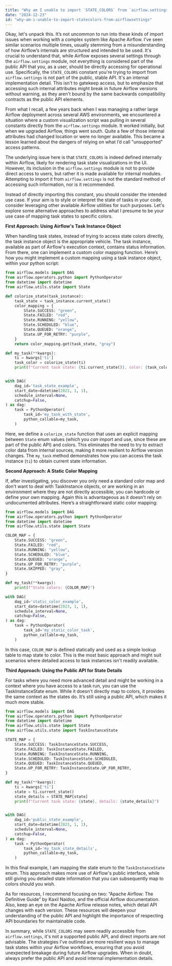 ```yaml
---
title: "Why am I unable to import `STATE_COLORS` from `airflow.settings`?"
date: "2024-12-23"
id: "why-am-i-unable-to-import-statecolors-from-airflowsettings"
---
```


Okay, let's unpack this. It’s not uncommon to run into these kinds of import issues when working with a complex system like Apache Airflow. I’ve seen similar scenarios multiple times, usually stemming from a misunderstanding of how Airflow’s internals are structured and intended to be used. It's crucial to understand that, while Airflow exposes several settings through the `airflow.settings` module, not everything is considered part of the public API that you, as a user, should be directly accessing for operational use. Specifically, the `STATE_COLORS` constant you're trying to import from `airflow.settings` is not part of the public, stable API. It's an internal implementation detail. This isn't to gatekeep access, but to emphasize that accessing such internal attributes might break in future Airflow versions without warning, as they aren't bound by the same backwards compatibility contracts as the public API elements.

From what I recall, a few years back when I was managing a rather large Airflow deployment across several AWS environments, we encountered a situation where a custom visualization script was pulling in several constants directly from the `airflow.settings` module. It worked initially, but when we upgraded Airflow, things went south. Quite a few of those internal attributes had changed location or were no longer available. This became a lesson learned about the dangers of relying on what I’d call "unsupported" access patterns.

The underlying issue here is that `STATE_COLORS` is indeed defined internally within Airflow, likely for rendering task state visualizations in the UI. However, its inclusion in the `airflow.settings` module is not to provide direct access to users, but rather it is made available for internal modules. Attempting to import it from `airflow.settings` is not the standard method of accessing such information, nor is it recommended.

Instead of directly importing this constant, you should consider the intended use case. If your aim is to style or interpret the state of tasks in your code, consider leveraging other available Airflow utilities for such purposes. Let's explore some alternative approaches to address what I presume to be your use case of mapping task states to specific colors.

**First Approach: Using Airflow's Task Instance Object**

When handling task states, instead of trying to access state colors directly, the task instance object is the appropriate vehicle. The task instance, available as part of Airflow's execution context, contains status information. From there, one can implement a custom color mapping function. Here’s how you might implement a custom mapping using a task instance object, within your python script:

```python
from airflow.models import DAG
from airflow.operators.python import PythonOperator
from datetime import datetime
from airflow.utils.state import State

def colorize_state(task_instance):
    task_state = task_instance.current_state()
    color_mapping = {
        State.SUCCESS: "green",
        State.FAILED: "red",
        State.RUNNING: "yellow",
        State.SCHEDULED: "blue",
        State.QUEUED: "orange",
        State.UP_FOR_RETRY: "purple",
    }
    return color_mapping.get(task_state, "gray")

def my_task(**kwargs):
    ti = kwargs['ti']
    task_color = colorize_state(ti)
    print(f"Current task state: {ti.current_state()}, color: {task_color}")


with DAG(
    dag_id='task_state_example',
    start_date=datetime(2023, 1, 1),
    schedule_interval=None,
    catchup=False,
) as dag:
    task = PythonOperator(
        task_id='my_task_with_state',
        python_callable=my_task,
    )
```

Here, we define a `colorize_state` function that uses an explicit mapping between `State` enum values (which you _can_ import and use, since these are part of the public API) and colors. This eliminates the need to try to extract color data from internal sources, making it more resilient to Airflow version changes. The `my_task` method demonstrates how you can access the task instance (`ti`) to obtain current state information.

**Second Approach: A Static Color Mapping**

If, after investigating, you discover you only need a standard color map and don't want to deal with TaskInstance objects, or are working in an environment where they are not directly accessible, you can hardcode or define your own mapping. Again this is advantageous as it doesn't rely on undocumented attributes. Here’s a straightforward static color mapping:

```python
from airflow.models import DAG
from airflow.operators.python import PythonOperator
from datetime import datetime
from airflow.utils.state import State

COLOR_MAP = {
    State.SUCCESS: "green",
    State.FAILED: "red",
    State.RUNNING: "yellow",
    State.SCHEDULED: "blue",
    State.QUEUED: "orange",
    State.UP_FOR_RETRY: "purple",
    State.SKIPPED: "gray",
}

def my_task(**kwargs):
    print(f"State colors: {COLOR_MAP}")

with DAG(
    dag_id='static_color_example',
    start_date=datetime(2023, 1, 1),
    schedule_interval=None,
    catchup=False,
) as dag:
    task = PythonOperator(
        task_id='my_static_color_task',
        python_callable=my_task,
    )
```

In this case, `COLOR_MAP` is defined statically and used as a simple lookup table to map state to color. This is the most basic approach and might suit scenarios where detailed access to task instances isn't readily available.

**Third Approach: Using the Public API for State Details**

For tasks where you need more advanced detail and might be working in a context where you have access to a task run, you can use the TaskInstanceState enum. While it doesn't directly map to colors, it provides the same context as the states do. It’s still using a public API, which makes it much more stable.

```python
from airflow.models import DAG
from airflow.operators.python import PythonOperator
from datetime import datetime
from airflow.utils.state import State
from airflow.utils.state import TaskInstanceState

STATE_MAP = {
    State.SUCCESS: TaskInstanceState.SUCCESS,
    State.FAILED: TaskInstanceState.FAILED,
    State.RUNNING: TaskInstanceState.RUNNING,
    State.SCHEDULED: TaskInstanceState.SCHEDULED,
    State.QUEUED: TaskInstanceState.QUEUED,
    State.UP_FOR_RETRY: TaskInstanceState.UP_FOR_RETRY,
}

def my_task(**kwargs):
    ti = kwargs['ti']
    state = ti.current_state()
    state_details = STATE_MAP[state]
    print(f"Current task state: {state}, details: {state_details}")


with DAG(
    dag_id='public_state_example',
    start_date=datetime(2023, 1, 1),
    schedule_interval=None,
    catchup=False,
) as dag:
    task = PythonOperator(
        task_id='my_task_state_details',
        python_callable=my_task,
    )
```

In this final example, I am mapping the state enum to the `TaskInstanceState` enum. This approach makes more use of Airflow's public interface, while still giving you detailed state information that you can subsequently map to colors should you wish.

As for resources, I recommend focusing on two: “Apache Airflow: The Definitive Guide” by Kaxil Naidoo, and the official Airflow documentation. Also, keep an eye on the Apache Airflow release notes, which detail API changes with each version. These resources will deepen your understanding of the public API and highlight the importance of respecting API boundaries for maintainable code.

In summary, while `STATE_COLORS` may seem readily accessible from `airflow.settings`, it's not a supported public API, and direct imports are not advisable. The strategies I've outlined are more resilient ways to manage task states within your Airflow workflows, ensuring that you avoid unexpected breakage during future Airflow upgrades. When in doubt, always prefer the public API and avoid internal implementation details.
